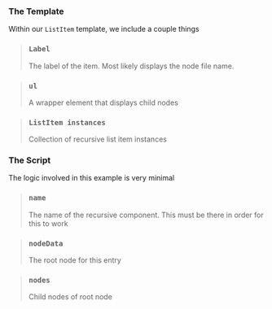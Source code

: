 ### The Template

Within our `ListItem` template, we include a couple things

> ### `Label`
>
> The label of the item. Most likely displays the node file name.

> ### `ul`
>
> A wrapper element that displays child nodes

> ### `ListItem instances`
>
> Collection of recursive list item instances

### The Script

The logic involved in this example is very minimal

> ### `name`
>
> The name of the recursive component. This must be there in order for this to
> work

> ### `nodeData`
>
> The root node for this entry

> ### `nodes`
>
> Child nodes of root node
